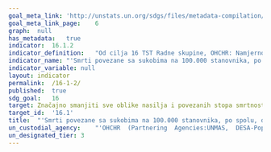 ```yaml
---	
goal_meta_link:	'http://unstats.un.org/sdgs/files/metadata-compilation/Metadata-Goal-16.pdf'
goal_meta_link_page:	6
graph:	null
has_metadata:	true
indicator:	16.1.2
indicator_definition:	"Od cilja 16 TST Radne skupine, OHCHR: Namjerno ubojstvo definira se kao protuzakonita smrt koja je nanesena osobi s namjerom da se uzrokuje smrt ili ozbiljne ozljede (Izvor: Međunarodna klasifikacija delikata za statističke svrhe, 2015.). U užem smislu, smrti povezane s sukobima odnose se na one smrti uzrokovane od sukobljenih strana koje su izravno povezane s borbama, kao što su tradicionalna borba  na terenu te bombardiranje. U širem smislu, smrti povezane s sukobima također uključuju i ubojstva koja predstavljaju ratne zločine, kao što su ciljanje civila ili vojnika nesposobnih za borbu. Stope su definirane zasebno kao ukupni broj namjernih ubojstava i smrti povezanih s sukobima, podijeljen s ukupnim stanovništvom, izraženo na 100.000 stanovnika. Od Službe Ujedinjenih naroda za protuminsko djelovanje: Broj smrti povezanih s sukobom uzrokovanih minama/ERW-om trebao bi uključivati ""pojedince koji su bili ubijeni ili ozlijeđeni u incidentima koji uključuju uređaje detonirane prisutnošću, blizinom ili kontaktom osobe ili vozila, poput svih protupješačkih mina, mina za vozila, napuštenih eksplozivnih vojnih sredstava (AXO), neeksplodiranih vojnih sredstava (UXO) i aktiviranih IED-ova. """
indicator_name:	"'Smrti povezane sa sukobima na 100.000 stanovnika, po spolu, dobi i uzroku'"
indicator_variable:	null
layout:	indicator
permalink:	/16-1-2/
published:	true  
sdg_goal:	16
target:	Značajno smanjiti sve oblike nasilja i povezanih stopa smrtnosti posvuda.
target_id:	'16.1'
title:	"'Smrti povezane sa sukobima na 100.000 stanovnika, po spolu, dobi i uzroku'"
un_custodial_agency:	"'OHCHR  (Partnering  Agencies:UNMAS,  DESA-Population  Division)'"
un_designated_tier:	3
---	
```

